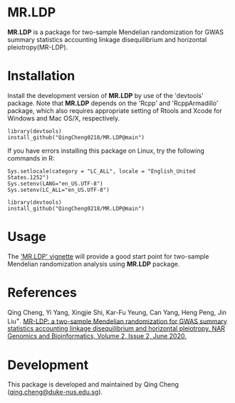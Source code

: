MR.LDP
=======

**MR.LDP** is a package for two-sample Mendelian randomization for GWAS summary statistics accounting linkage disequilibrium and horizontal pleiotropy(MR-LDP).

Installation
============
Install the development version of **MR.LDP** by use of the 'devtools' package. Note that **MR.LDP** depends on the 'Rcpp' and 'RcppArmadillo' package, which also requires appropriate setting of Rtools and Xcode for Windows and Mac OS/X, respectively.
```
library(devtools)
install_github("QingCheng0218/MR.LDP@main")
```

If you have errors installing this package on Linux, try the following commands in R:
```
Sys.setlocale(category = "LC_ALL", locale = "English_United States.1252") 
Sys.setenv(LANG="en_US.UTF-8")
Sys.setenv(LC_ALL="en_US.UTF-8")

library(devtools)
install_github("QingCheng0218/MR.LDP@main")
```

Usage
=========
The ['MR.LDP' vignette](https://github.com/QingCheng0218/MR.LDP/blob/master/vignettes/MRLDP.pdf) will provide a good start point for two-sample Mendelian randomization analysis using **MR.LDP** package. 

References
==========
Qing Cheng, Yi Yang, Xingjie Shi, Kar-Fu Yeung, Can Yang, Heng Peng, Jin Liu<sup>+</sup>. [MR-LDP: a two-sample Mendelian randomization for GWAS summary statistics accounting linkage disequilibrium and horizontal pleiotropy. NAR Genomics and Bioinformatics, Volume 2, Issue 2, June 2020.](https://academic.oup.com/nargab/article/2/2/lqaa028/5828855?login=true)

Development
===========

This package is developed and maintained by Qing Cheng (qing.cheng@duke-nus.edu.sg).
 
